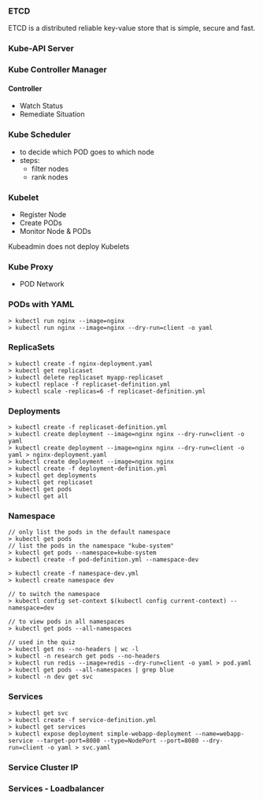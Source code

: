 ### ETCD

ETCD is a distributed reliable key-value store that is simple, secure and fast.

### Kube-API Server

### Kube Controller Manager

#### Controller

- Watch Status
- Remediate Situation

### Kube Scheduler

- to decide which POD goes to which node
- steps:
  - filter nodes
  - rank nodes

### Kubelet

- Register Node
- Create PODs
- Monitor Node & PODs

Kubeadmin does not deploy Kubelets

### Kube Proxy

- POD Network

### PODs with YAML

```
> kubectl run nginx --image=nginx
> kubectl run nginx --image=nginx --dry-run=client -o yaml
```

### ReplicaSets

```
> kubectl create -f nginx-deployment.yaml
> kubectl get replicaset
> kubectl delete replicaset myapp-replicaset
> kubectl replace -f replicaset-definition.yml
> kubectl scale -replicas=6 -f replicaset-definition.yml
```

### Deployments

```
> kubectl create -f replicaset-definition.yml
> kubectl create deployment --image=nginx nginx --dry-run=client -o yaml
> kubectl create deployment --image=nginx nginx --dry-run=client -o yaml > nginx-deployment.yaml
> kubectl create deployment --image=nginx nginx
> kubectl create -f deployment-definition.yml
> kubectl get deployments
> kubectl get replicaset
> kubectl get pods
> kubectl get all
```

### Namespace

```
// only list the pods in the default namespace
> kubectl get pods
// list the pods in the namespace "kube-system"
> kubectl get pods --namespace=kube-system
> kubectl create -f pod-definition.yml --namespace-dev

> kubectl create -f namespace-dev.yml
> kubectl create namespace dev

// to switch the namespace
> kubectl config set-context $(kubectl config current-context) --namespace=dev

// to view pods in all namespaces
> kubectl get pods --all-namespaces

// used in the quiz
> kubectl get ns --no-headers | wc -l
> kubectl -n research get pods --no-headers
> kubectl run redis --image=redis --dry-run=client -o yaml > pod.yaml
> kubectl get pods --all-namespaces | grep blue
> kubectl -n dev get svc
```

### Services

```
> kubectl get svc
> kubectl create -f service-definition.yml
> kubectl get services
> kubectl expose deployment simple-webapp-deployment --name=webapp-service --target-port=8080 --type=NodePort --port=8080 --dry-run=client -o yaml > svc.yaml
```

### Service Cluster IP

### Services - Loadbalancer
